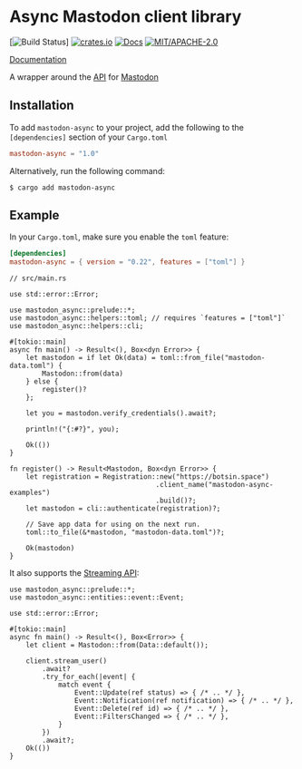 # Async Mastodon client library 

[![Build Status](https://github.com/dscottboggs/mastodon-async/actions/workflows/rust.yml/badge.svg)]
[![crates.io](https://img.shields.io/crates/v/mastodon-async.svg)](https://crates.io/crates/mastodon-async)
[![Docs](https://docs.rs/mastodon-async/badge.svg)](https://docs.rs/mastodon-async)
[![MIT/APACHE-2.0](https://img.shields.io/crates/l/mastodon-async.svg)](https://crates.io/crates/mastodon-async)

[Documentation](https://docs.rs/mastodon-async/)

A wrapper around the [API](https://github.com/tootsuite/documentation/blob/master/docs/Using-the-API/API.md#tag) for [Mastodon](https://botsin.space/)

## Installation

To add `mastodon-async` to your project, add the following to the
`[dependencies]` section of your `Cargo.toml`

```toml
mastodon-async = "1.0"
```

Alternatively, run the following command:

~~~console
$ cargo add mastodon-async
~~~

## Example

In your `Cargo.toml`, make sure you enable the `toml` feature:

```toml
[dependencies]
mastodon-async = { version = "0.22", features = ["toml"] }
```

```rust,no_run
// src/main.rs

use std::error::Error;

use mastodon_async::prelude::*;
use mastodon_async::helpers::toml; // requires `features = ["toml"]`
use mastodon_async::helpers::cli;

#[tokio::main]
async fn main() -> Result<(), Box<dyn Error>> {
    let mastodon = if let Ok(data) = toml::from_file("mastodon-data.toml") {
        Mastodon::from(data)
    } else {
        register()?
    };

    let you = mastodon.verify_credentials().await?;

    println!("{:#?}", you);

    Ok(())
}

fn register() -> Result<Mastodon, Box<dyn Error>> {
    let registration = Registration::new("https://botsin.space")
                                    .client_name("mastodon-async-examples")
                                    .build()?;
    let mastodon = cli::authenticate(registration)?;

    // Save app data for using on the next run.
    toml::to_file(&*mastodon, "mastodon-data.toml")?;

    Ok(mastodon)
}
```

It also supports the [Streaming API](https://docs.joinmastodon.org/api/streaming):

```rust,no_run
use mastodon_async::prelude::*;
use mastodon_async::entities::event::Event;

use std::error::Error;

#[tokio::main]
async fn main() -> Result<(), Box<Error>> {
    let client = Mastodon::from(Data::default());

    client.stream_user()
        .await?
        .try_for_each(|event| {
            match event {
                Event::Update(ref status) => { /* .. */ },
                Event::Notification(ref notification) => { /* .. */ },
                Event::Delete(ref id) => { /* .. */ },
                Event::FiltersChanged => { /* .. */ },
            }
        })
        .await?;
    Ok(())
}
```
